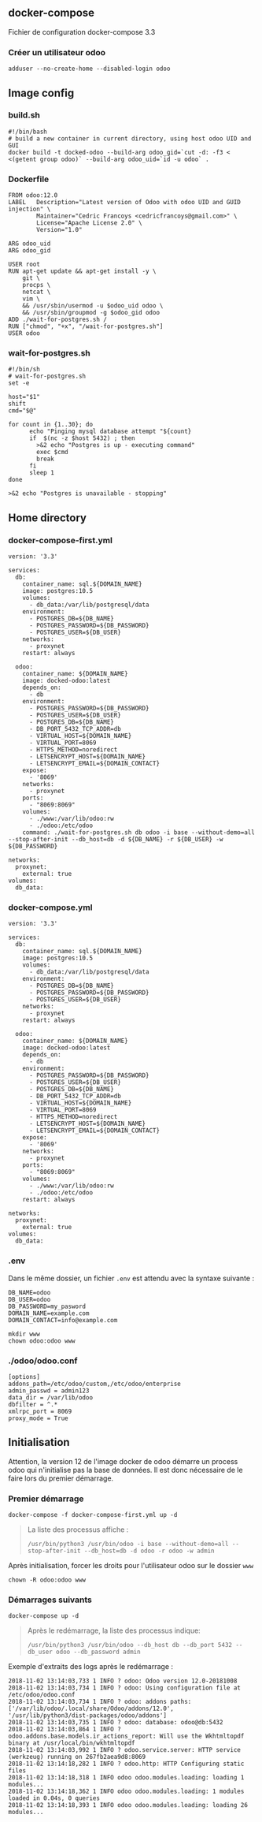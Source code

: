 ## docker-compose
Fichier de configuration docker-compose 3.3

### Créer un utilisateur odoo

```
adduser --no-create-home --disabled-login odoo
```

## Image config

### build.sh

```
#!/bin/bash
# build a new container in current directory, using host odoo UID and GUI
docker build -t docked-odoo --build-arg odoo_gid=`cut -d: -f3 < <(getent group odoo)` --build-arg odoo_uid=`id -u odoo` .
```

### Dockerfile

```
FROM odoo:12.0
LABEL   Description="Latest version of Odoo with odoo UID and GUID injection" \
        Maintainer="Cedric Francoys <cedricfrancoys@gmail.com>" \
        License="Apache License 2.0" \
        Version="1.0"

ARG odoo_uid
ARG odoo_gid

USER root
RUN apt-get update && apt-get install -y \
    git \
    procps \
    netcat \
    vim \
    && /usr/sbin/usermod -u $odoo_uid odoo \
    && /usr/sbin/groupmod -g $odoo_gid odoo
ADD ./wait-for-postgres.sh /
RUN ["chmod", "+x", "/wait-for-postgres.sh"]
USER odoo
```



### wait-for-postgres.sh

```
#!/bin/sh
# wait-for-postgres.sh
set -e

host="$1"
shift
cmd="$@"

for count in {1..30}; do
      echo "Pinging mysql database attempt "${count}
      if  $(nc -z $host 5432) ; then
        >&2 echo "Postgres is up - executing command"
        exec $cmd
        break
      fi
      sleep 1
done

>&2 echo "Postgres is unavailable - stopping"
```

## Home directory

### docker-compose-first.yml

```
version: '3.3'

services:
  db:
    container_name: sql.${DOMAIN_NAME}
    image: postgres:10.5
    volumes:
      - db_data:/var/lib/postgresql/data
    environment:
      - POSTGRES_DB=${DB_NAME}
      - POSTGRES_PASSWORD=${DB_PASSWORD}
      - POSTGRES_USER=${DB_USER}
    networks:
      - proxynet
    restart: always

  odoo:
    container_name: ${DOMAIN_NAME}
    image: docked-odoo:latest
    depends_on:
      - db
    environment:
      - POSTGRES_PASSWORD=${DB_PASSWORD}
      - POSTGRES_USER=${DB_USER}
      - POSTGRES_DB=${DB_NAME}
      - DB_PORT_5432_TCP_ADDR=db
      - VIRTUAL_HOST=${DOMAIN_NAME}
      - VIRTUAL_PORT=8069
      - HTTPS_METHOD=noredirect
      - LETSENCRYPT_HOST=${DOMAIN_NAME}
      - LETSENCRYPT_EMAIL=${DOMAIN_CONTACT}
    expose:
      - '8069'
    networks:
      - proxynet
    ports:
      - "8069:8069"
    volumes:
      - ./www:/var/lib/odoo:rw
      - ./odoo:/etc/odoo
    command: ./wait-for-postgres.sh db odoo -i base --without-demo=all --stop-after-init --db_host=db -d ${DB_NAME} -r ${DB_USER} -w ${DB_PASSWORD}

networks:
  proxynet:
    external: true
volumes:
  db_data:
```

### docker-compose.yml
```
version: '3.3'

services:
  db:
    container_name: sql.${DOMAIN_NAME}
    image: postgres:10.5
    volumes:
      - db_data:/var/lib/postgresql/data
    environment:
      - POSTGRES_DB=${DB_NAME}
      - POSTGRES_PASSWORD=${DB_PASSWORD}
      - POSTGRES_USER=${DB_USER}
    networks:
      - proxynet
    restart: always

  odoo:
    container_name: ${DOMAIN_NAME}
    image: docked-odoo:latest
    depends_on:
      - db
    environment:
      - POSTGRES_PASSWORD=${DB_PASSWORD}
      - POSTGRES_USER=${DB_USER}
      - POSTGRES_DB=${DB_NAME}
      - DB_PORT_5432_TCP_ADDR=db
      - VIRTUAL_HOST=${DOMAIN_NAME}
      - VIRTUAL_PORT=8069
      - HTTPS_METHOD=noredirect
      - LETSENCRYPT_HOST=${DOMAIN_NAME}
      - LETSENCRYPT_EMAIL=${DOMAIN_CONTACT}
    expose:
      - '8069'
    networks:
      - proxynet
    ports:
      - "8069:8069"
    volumes:
      - ./www:/var/lib/odoo:rw
      - ./odoo:/etc/odoo
    restart: always

networks:
  proxynet:
    external: true
volumes:
  db_data:
```

### .env

Dans le même dossier, un fichier `.env` est attendu avec la syntaxe suivante :

```
DB_NAME=odoo
DB_USER=odoo
DB_PASSWORD=my_pasword
DOMAIN_NAME=example.com
DOMAIN_CONTACT=info@example.com
```

```
mkdir www
chown odoo:odoo www
```
### ./odoo/odoo.conf
```
[options]
addons_path=/etc/odoo/custom,/etc/odoo/enterprise
admin_passwd = admin123
data_dir = /var/lib/odoo
dbfilter = ^.*
xmlrpc_port = 8069
proxy_mode = True
```


## Initialisation

Attention, la version 12 de l'image docker de odoo démarre un process odoo qui n'initialise pas la base de données. Il est donc nécessaire de le faire lors du premier démarrage.

### Premier démarrage

```
docker-compose -f docker-compose-first.yml up -d
```

>  La liste des processus affiche : 
> ```
> /usr/bin/python3 /usr/bin/odoo -i base --without-demo=all --stop-after-init --db_host=db -d odoo -r odoo -w admin
> ```

Après initialisation, forcer les droits pour l'utilisateur odoo sur le dossier `www`
```
chown -R odoo:odoo www
```


### Démarrages suivants

```
docker-compose up -d
```


> Après le redémarrage, la liste des processus indique:
>
> ```
> /usr/bin/python3 /usr/bin/odoo --db_host db --db_port 5432 --db_user odoo --db_password admin
> ```






Exemple d'extraits des logs après le redémarrage : 

```
2018-11-02 13:14:03,733 1 INFO ? odoo: Odoo version 12.0-20181008
2018-11-02 13:14:03,734 1 INFO ? odoo: Using configuration file at /etc/odoo/odoo.conf
2018-11-02 13:14:03,734 1 INFO ? odoo: addons paths: ['/var/lib/odoo/.local/share/Odoo/addons/12.0', '/usr/lib/python3/dist-packages/odoo/addons']
2018-11-02 13:14:03,735 1 INFO ? odoo: database: odoo@db:5432
2018-11-02 13:14:03,864 1 INFO ? odoo.addons.base.models.ir_actions_report: Will use the Wkhtmltopdf binary at /usr/local/bin/wkhtmltopdf
2018-11-02 13:14:03,992 1 INFO ? odoo.service.server: HTTP service (werkzeug) running on 267fb2aea9d8:8069
2018-11-02 13:14:18,282 1 INFO ? odoo.http: HTTP Configuring static files
2018-11-02 13:14:18,318 1 INFO odoo odoo.modules.loading: loading 1 modules...
2018-11-02 13:14:18,362 1 INFO odoo odoo.modules.loading: 1 modules loaded in 0.04s, 0 queries
2018-11-02 13:14:18,393 1 INFO odoo odoo.modules.loading: loading 26 modules...

```

